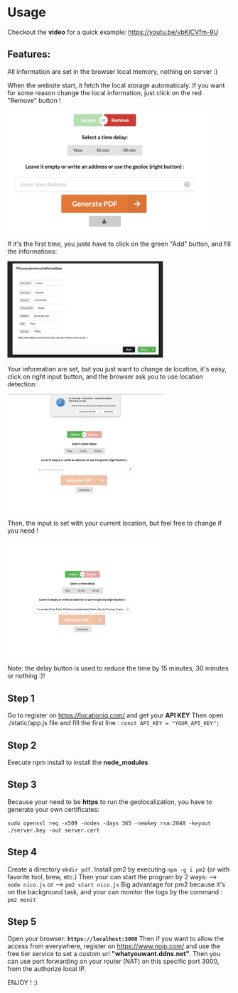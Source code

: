 
# Usage

Checkout the **video** for a quick example:
https://youtu.be/vbKlCVfm-9U

## Features:
All information are set in the browser local memory, nothing on server :)

When the website start, it fetch the local storage automaticaly.
If you want for some reason change the local information, just click on the red "Remove" button !

<img src="/Example%201.png" width="450">

If it's the first time, you juste have to click on the green "Add" button, and fill the informations:

<img src="/Example%202.png" width="350">

Your information are set, but you just want to change de location, it's easy, click on right input button, and the browser ask you to use location detection:

<img src="/Example%203.png" width="350">

Then, the input is set with your current location, but feel free to change if you need !

<img src="/Example%204.png" width="350">

Note: the delay button is used to reduce the time by 15 minutes, 30 minutes or nothing :)!

## Step 1
Go to register on https://locationiq.com/ and get your **API KEY**
Then open ./static/app.js file and fill the first line : `const API_KEY = "YOUR_API_KEY";`
## Step 2
Execute npm install to install the **node_modules**
## Step 3
Because your need to be **https** to run the geolocalization, you have to generate your own certificates:

    sudo openssl req -x509 -nodes -days 365 -newkey rsa:2048 -keyout ./server.key -out server.cert

## Step 4
Create a directory `mkdir pdf`.
Install pm2 by executing `npm -g i pm2` (or with favorite tool, brew, etc.)
Then your can start the program by 2 ways:
--> `node nico.js`
or
--> `pm2 start nico.js`
Big advantage for pm2 because it's on the background task, and your can monitor the logs by the command : `pm2 monit`
## Step 5
Open your browser: **`https://localhost:3000`**
Then if you want to allow the access from everywhere, register on https://www.noip.com/ and use the free tier service to set a custom url **"whatyouwant.ddns.net"**.
Then you can use port forwarding on your router (NAT) on this specific port 3000, from the authorize local IP.

ENJOY ! :)


